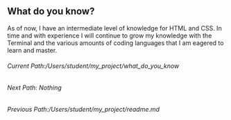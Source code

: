## What do you know?

As of now, I have an intermediate level of knowledge for HTML and CSS. In time and with experience I will continue to grow my 
knowledge with the Terminal and the various amounts of coding languages that I am eagered to learn and master.

###### Current Path:/Users/student/my_project/what_do_you_know
###### Next Path: Nothing
###### Previous Path:/Users/student/my_project/readme.md
